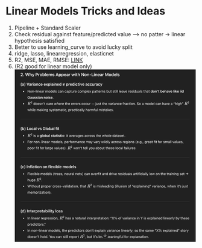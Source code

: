 # Linear Models Tricks and Ideas
1. Pipeline + Standard Scaler
2. Check residual against feature/predicted value --> no patter -> linear hypothesis satisfied
3. Better to use learning_curve to avoid lucky split
4. ridge, lasso, linearregression, elasticnet
5. R2, MSE, MAE, RMSE: [LINK](https://farshadabdulazeez.medium.com/essential-regression-evaluation-metrics-mse-rmse-mae-r%C2%B2-and-adjusted-r%C2%B2-0600daa1c03a)
6. (R2 good for linear model only)![img_16.png](img_16.png)